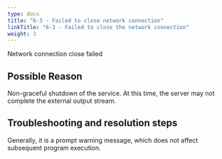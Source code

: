 ```yaml
---
type: docs
title: "6-3 - Failed to close network connection"
linkTitle: "6-3 - Failed to close the network connection"
weight: 3
---
```

Network connection close failed

## Possible Reason

Non-graceful shutdown of the service. At this time, the server may not complete the external output stream.

## Troubleshooting and resolution steps

Generally, it is a prompt warning message, which does not affect subsequent program execution.

<p style="margin-top: 3rem;"> </p>